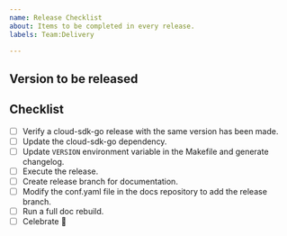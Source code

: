 ```yaml
---
name: Release Checklist
about: Items to be completed in every release.
labels: Team:Delivery

---
```

<!-- Before starting the release process please make sure you've -->
<!-- read the release documentation in /developer_docs/RELEASE.md -->

## Version to be released
<!-- Please write the version to be released. -->
<!-- It should follow the following format: vX.Y.Z -->

## Checklist
<!-- The following actions must be performed in the order specified here. -->
- [ ] Verify a cloud-sdk-go release with the same version has been made.
- [ ] Update the cloud-sdk-go dependency.
- [ ] Update `VERSION` environment variable in the Makefile and generate changelog.
- [ ] Execute the release.
- [ ] Create release branch for documentation.
- [ ] Modify the conf.yaml file in the docs repository to add the release branch.
- [ ] Run a full doc rebuild.
- [ ] Celebrate :tada:
